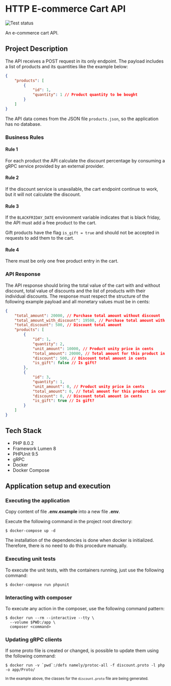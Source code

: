 # HTTP E-commerce Cart API

![Test status](https://github.com/RaphaelBatagini/http-ecommerce-cart-api/actions/workflows/tests.yml/badge.svg?branch=main)

An e-commerce cart API.

## Project Description

The API receives a POST request in its only endpoint. The payload includes a list of products and its quantities like the example below:

```json
{
    "products": [
        {
            "id": 1,
            "quantity": 1 // Product quantity to be bought
        }
    ]
}
```

The API data comes from the JSON file `products.json`, so the application has no database.

### Business Rules

#### Rule 1

For each product the API calculate the discount percentage by consuming a gRPC service provided by an external provider.

#### Rule 2

If the discount service is unavailable, the cart endpoint continue to work, but it will not calculate the discount.

#### Rule 3

If the `BLACKFRIDAY_DATE` environment variable indicates that is black friday, the API must add a free product to the cart.

Gift products have the flag `is_gift = true` and should not be accepted in requests to add them to the cart.

#### Rule 4

There must be only one free product entry in the cart.

### API Response

The API response should bring the total value of the cart with and without discount, total value of discounts and the list of products with their individual discounts. The response must respect the structure of the following example payload and all monetary values ​​must be in cents:

```json
{
    "total_amount": 20000, // Purchase total amount without discount
    "total_amount_with_discount": 19500, // Purchase total amount with discount
    "total_discount": 500, // Discount total amount
    "products": [
        {
            "id": 1,
            "quantity": 2,
            "unit_amount": 10000, // Product unity price in cents
            "total_amount": 20000, // Total amount for this product in cents
            "discount": 500, // Discount total amount in cents
            "is_gift": false // Is gift?
        },
        {
            "id": 3,
            "quantity": 1,
            "unit_amount": 0, // Product unity price in cents
            "total_amount": 0, // Total amount for this product in cents
            "discount": 0, // Discount total amount in cents
            "is_gift": true // Is gift?
        }
    ]
}
```

## Tech Stack
- PHP 8.0.2
- Framework Lumen 8
- PHPUnit 9.5
- gRPC
- Docker
- Docker Compose

## Application setup and execution

### Executing the application
Copy content of file **.env.example** into a new file **.env**.

Execute the following command in the project root directory:
```
$ docker-compose up -d
```

The installation of the dependencies is done when docker is initialized. Therefore, there is no need to do this procedure manually.

### Executing unit tests
To execute the unit tests, with the containers running, just use the following command:
```
$ docker-compose run phpunit
```

### Interacting with composer
To execute any action in the composer, use the following command pattern:
```
$ docker run --rm --interactive --tty \
  --volume $PWD:/app \
  composer <command>
```

### Updating gRPC clients
If some proto file is created or changed, is possible to update them using the following command:
```
$ docker run -v `pwd`:/defs namely/protoc-all -f discount.proto -l php -o app/Proto/
```
<small>In the example above, the classes for the `discount.proto` file are being generated.</small>
